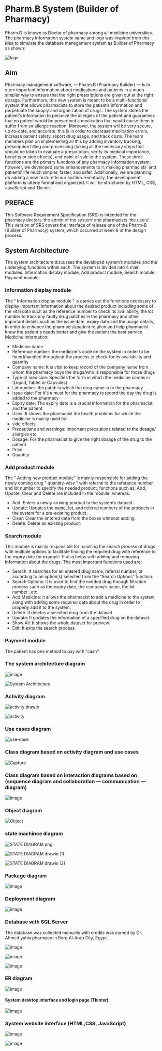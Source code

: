 # Pharm.B System (Builder of Pharmacy)
Pharm.D is known as Doctor of pharmacy among all medicine universities. The pharmacy information system name and logo was inspired from this idea to simulate the database manegement system as Builder of Pharmacy as shown:

![logo](https://user-images.githubusercontent.com/101527083/219718133-340b48a5-80e4-420f-a492-df5d4fb10c0f.png)

## Aim
Pharmacy management software, — Pharm.B (Pharmacy Builder) — is to store important information about medications and patients in a much simpler way to ensure that the right prescriptions are given out at the right dosage. Furthermore, this new system is meant to be a multi-functional system that allows pharmacists to store the patient’s information and perpetuate the supply and organization of drugs. The system stores the patient’s information to perceive the allergies of the patient and guarantees that no patient would be prescribed a medication that would cause them to suffer from an allergic reaction. Moreover, the system will be very secure, up-to-date, and accurate, this is in order to decrease medication errors, increase patient safety, report drug usage, and track costs. The team members plan on implementing all this by adding inventory tracking, prescription filling and processing (taking all the necessary steps that should be taken to evaluate a prescription, verify its medical importance, benefits or side effects), and point of sale to the system. These three functions are the primary functions of any pharmacy information system; however, we developed some enhancements to it, making pharmacists’ and patients’ life much simpler, faster, and safer. Additionally, we are planning on adding a new feature to our system. Eventually, the development platform is utterly formal and organized. It will be structured by HTML, CSS, JavaScript and Tkinter.

## PREFACE 
This Software Requirement Specification (SRS) is intended for the pharmacy doctors ‘the admin of the system’ and pharmacists ‘the users’. This version of SRS covers the interface of release one of the Pharm-B (Builder of Pharmacy) system, which occurred at week 6 of the design process.

## System Architecture 
The system architecture discusses the developed system’s modules and the underlying functions within each. The system is divided into 4 main modules: 
Information display module, Add product module, Search module, Payment module.

### Information display module 
The " Information display module " is carries out the functions necessary to display important information about the desired product Including some of the vital data such as the reference number to check its availability, the lot number to track any faulty drug patches in the pharmacy and other important details such as the issue date, expiry date and the usage details, in order to enhance the pharmacist/patient relation and help pharmacist know the patient's needs better and give the patient the best service.
Medicine information:
* Medicine name
* Reference number: the medicine's code on the system in order to be found/handled throughout the process to check for its availability and quantity
* Company name: It is vital to keep record of the company name from whom the pharmacy buys the drugs/who is responsible for those drugs
* Type of medicine: Specifies the form in which the medicine comes in (Liquid, Tablet or Capsules)
* Lot number: the patch in which the drug came in to the pharmacy
* Issue date: For it's a must for the pharmacy to record the day the drug is added to the pharmacy
* Expiry date: The expiry date is a crucial information for the pharmacist and the patient
* Uses: It shows the pharmacist the health problems for which the medicine is mainly used for
*  side effects
*  Precautions and warnings: Important precautions related to the dosage/ allergies etc
*  Dosage: For the pharmacist to give the right dosage of the drug to the patient
*  Price
*  Quantity

### Add product module
The " Adding new product module” is mainly responsible for adding the newly coming drug " quantity-wise " with referral to the reference number and lot number to specify the needed product, functions such as: Add, Update, Clear and Delete are included in the module. whereas:
* Add: Enters a newly arriving product to the system’s dataset..
* Update: Updates the name, lot, and referral numbers of the products in the system for a pre-existing product.
* Clear: Clear the entered data from the boxes whiteout adding.
* Delete: Delete an existing product.

### Search module 
This module is mainly responsible for handling the search process of drugs with multiple options to facilitate finding the required drug with reference to the expiry  date for example. It also helps with adding and removing information about the drugs. The most important functions used are:
* Search: It searches for an entered drug name, referral number, or according to an option(s) selected from the “Search Options” function.
* Search Options: It is used to find the needed drug through filtration process such as the expiry date, the company’s name, the lot number...etc.
* Add Medicine: It allows the pharmacist to add a medicine to the system along with adding some required data about the drug in order to properly add it to the system.
* Delete: It deletes a selected drug from the dataset.
* Update: It updates the information of a specified drug on the dataset.
* Show All: It shows the whole dataset for preview.
* Exit: It exits the search process.

### Payment module 
The patient has one method to pay with "cash”.

### The system architecture diagram 

![image](https://user-images.githubusercontent.com/101527083/219721670-e7e7a402-e744-4025-bfcf-dc561c70d1f2.png)


![System Architecture](https://user-images.githubusercontent.com/101527083/219721055-397ce5bb-15c2-4239-949a-7ef421846730.PNG)


### Activity diagram 

![activity drawio](https://user-images.githubusercontent.com/101527083/219741572-7ba34e30-e74c-42e1-aa46-1f34c67a47ea.png)

![activity](https://user-images.githubusercontent.com/101527083/219741581-6cc95b76-64a8-4d59-895a-134006ffd580.PNG)


### Use cases diagram 

![use-case](https://user-images.githubusercontent.com/101527083/219722227-8e80d135-da16-44a5-9022-c637ad4fd4c6.png)


### Class diagram based on activity diagram and use cases 

![Capture](https://user-images.githubusercontent.com/101527083/219723734-4f5925b2-2efb-4e77-876a-7382974e8c70.PNG)

### Class diagram based on interaction diagrams based on (sequence diagram and collaboration — communication — diagram)

![image](https://user-images.githubusercontent.com/101527083/219741951-77ebe1e6-b08d-47c9-8c98-455b3a34849b.png)


### Object diagram 
![Object](https://user-images.githubusercontent.com/101527083/219724398-120727db-c1da-4153-bebe-17e666379158.jpeg)

### state machince diagram 
![STATE DIAGRAM png](https://user-images.githubusercontent.com/101527083/219739906-eda7e2e7-1768-4edb-8f31-5c4de1267809.png)

![STATE DIAGRAM drawio (1)](https://user-images.githubusercontent.com/101527083/219739968-485ebb80-4e29-46ac-a169-2352b81c2dd9.png)

![STATE DIAGRAM drawio (2)](https://user-images.githubusercontent.com/101527083/219740003-7fe6c179-8023-453f-aa2b-fd8adc7f7aab.png)

### Package diagram 

![image](https://user-images.githubusercontent.com/101527083/219742123-7260d782-d1a3-4314-bae4-df315cebb800.png)


### Deployment diagram 

![image](https://user-images.githubusercontent.com/101527083/219742294-4ad9ce5b-99b1-43a7-83ae-ed2c55c2577d.png)

### Database with SQL Server 
The database was collected manually with credits was earned by Dr. Ahmed yahia pharmacy in Borg Al-Arab City, Egypt. 

![image](https://user-images.githubusercontent.com/101527083/219745510-e43d2994-db6a-4eca-811f-107e6e2b0c50.png)

![image](https://user-images.githubusercontent.com/101527083/219746656-108a98f0-99cf-47e4-ad59-f32e6d51bc37.png)


![image](https://user-images.githubusercontent.com/101527083/219745710-0e8e3202-e51e-47ad-bcfc-a0a16acd7067.png)



### ER diagram 

![image](https://user-images.githubusercontent.com/101527083/219743677-4cf34e6f-2bb9-4936-838b-6764ce3ff856.png)


#### System desktop interface and login page (Tkinter)

![image](https://user-images.githubusercontent.com/101527083/219742921-edb35176-f63f-4a30-bf9a-0ffc72fe7269.png)


### System website interface (HTML,CSS, JavaScript)

![image](https://user-images.githubusercontent.com/101527083/219742684-146d5d8e-2e7a-4c37-a75a-376bb5408997.png)

![image](https://user-images.githubusercontent.com/101527083/219742785-ec6dc786-e1bf-4c02-a6fe-0515307d1d54.png)






